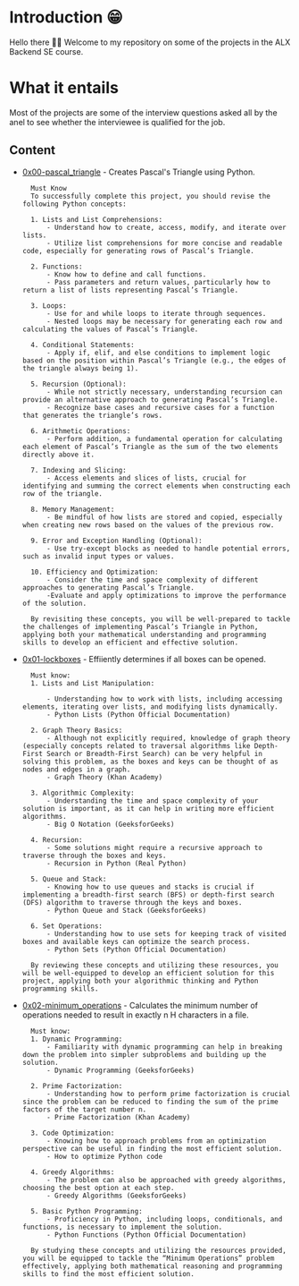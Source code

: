# Introduction 😁
Hello there 👋🏾 
Welcome to my repository on some of the projects in the ALX Backend SE course.

# What it entails
Most of the projects are some of the interview questions asked all by the anel to see whether the interviewee is qualified for the job.

## Content
* [0x00-pascal_triangle](./0x00-pascal_triangle/) - Creates Pascal's Triangle using Python. 
        
        Must Know
        To successfully complete this project, you should revise the following Python concepts:

        1. Lists and List Comprehensions:
            - Understand how to create, access, modify, and iterate over lists.
            - Utilize list comprehensions for more concise and readable code, especially for generating rows of Pascal’s Triangle.
        
        2. Functions:
            - Know how to define and call functions.
            - Pass parameters and return values, particularly how to return a list of lists representing Pascal’s Triangle.
        
        3. Loops:
            - Use for and while loops to iterate through sequences.
            - Nested loops may be necessary for generating each row and calculating the values of Pascal’s Triangle.
        
        4. Conditional Statements:
            - Apply if, elif, and else conditions to implement logic based on the position within Pascal’s Triangle (e.g., the edges of the triangle always being 1).
        
        5. Recursion (Optional):
            - While not strictly necessary, understanding recursion can provide an alternative approach to generating Pascal’s Triangle.
            - Recognize base cases and recursive cases for a function that generates the triangle’s rows.
    
        6. Arithmetic Operations:
            - Perform addition, a fundamental operation for calculating each element of Pascal’s Triangle as the sum of the two elements directly above it.
        
        7. Indexing and Slicing:
            - Access elements and slices of lists, crucial for identifying and summing the correct elements when constructing each row of the triangle.
        
        8. Memory Management:
            - Be mindful of how lists are stored and copied, especially when creating new rows based on the values of the previous row.
        
        9. Error and Exception Handling (Optional):
            - Use try-except blocks as needed to handle potential errors, such as invalid input types or values.
        
        10. Efficiency and Optimization:
            - Consider the time and space complexity of different approaches to generating Pascal’s Triangle.
            -Evaluate and apply optimizations to improve the performance of the solution.
            
        By revisiting these concepts, you will be well-prepared to tackle the challenges of implementing Pascal’s Triangle in Python, applying both your mathematical understanding and programming skills to develop an efficient and effective solution.

* [0x01-lockboxes](./0x01-lockboxes/) - Effiiently determines if all boxes can be opened.

        Must know:
        1. Lists and List Manipulation:

            - Understanding how to work with lists, including accessing elements, iterating over lists, and modifying lists dynamically.
            - Python Lists (Python Official Documentation)
        
        2. Graph Theory Basics:
            - Although not explicitly required, knowledge of graph theory (especially concepts related to traversal algorithms like Depth-First Search or Breadth-First Search) can be very helpful in solving this problem, as the boxes and keys can be thought of as nodes and edges in a graph.
            - Graph Theory (Khan Academy)

        3. Algorithmic Complexity:
            - Understanding the time and space complexity of your solution is important, as it can help in writing more efficient algorithms.
            - Big O Notation (GeeksforGeeks)
        
        4. Recursion:
            - Some solutions might require a recursive approach to traverse through the boxes and keys.
            - Recursion in Python (Real Python)
        
        5. Queue and Stack:
            - Knowing how to use queues and stacks is crucial if implementing a breadth-first search (BFS) or depth-first search (DFS) algorithm to traverse through the keys and boxes.
            - Python Queue and Stack (GeeksforGeeks)
        
        6. Set Operations:
            - Understanding how to use sets for keeping track of visited boxes and available keys can optimize the search process.
            - Python Sets (Python Official Documentation)

        By reviewing these concepts and utilizing these resources, you will be well-equipped to develop an efficient solution for this project, applying both your algorithmic thinking and Python programming skills.

* [0x02-minimum_operations](./0x02-minimum_operations/) - Calculates the minimum number of operations needed to result in exactly n H characters in a file.

        Must know:
        1. Dynamic Programming:
            - Familiarity with dynamic programming can help in breaking down the problem into simpler subproblems and building up the solution.
            - Dynamic Programming (GeeksforGeeks)

        2. Prime Factorization:
            - Understanding how to perform prime factorization is crucial since the problem can be reduced to finding the sum of the prime factors of the target number n.
            - Prime Factorization (Khan Academy)

        3. Code Optimization:
            - Knowing how to approach problems from an optimization perspective can be useful in finding the most efficient solution.
            - How to optimize Python code

        4. Greedy Algorithms:
            - The problem can also be approached with greedy algorithms, choosing the best option at each step.
            - Greedy Algorithms (GeeksforGeeks)

        5. Basic Python Programming:
            - Proficiency in Python, including loops, conditionals, and functions, is necessary to implement the solution.
            - Python Functions (Python Official Documentation)

        By studying these concepts and utilizing the resources provided, you will be equipped to tackle the “Minimum Operations” problem effectively, applying both mathematical reasoning and programming skills to find the most efficient solution.